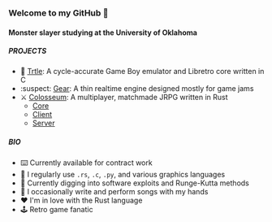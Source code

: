 ### Welcome to my GitHub 👋

#### Monster slayer studying at the University of Oklahoma

##### PROJECTS

- 🐢 [Trtle](https://github.com/Saltyparts/trtle): A cycle-accurate Game Boy emulator and Libretro core written in C
- :suspect: [Gear](https://github.com/Saltyparts/gear): A thin realtime engine designed mostly for game jams
- ⚔️ [Colosseum](https://github.com/colosseum-game): A multiplayer, matchmade JRPG written in Rust
  - [Core](https://github.com/colosseum-game/colosseum-core)
  - [Client](https://github.com/colosseum-game/colosseum-client)
  - [Server](https://github.com/colosseum-game/colosseum-server)

##### BIO

- ⌨️ Currently available for contract work
- 🧰 I regularly use `.rs`, `.c`, `.py`, and various graphics languages
- 🌱 Currently digging into software exploits and Runge-Kutta methods
- 🎹 I occasionally write and perform songs with my hands
- ❤️ I'm in love with the Rust language
- 🕹️ Retro game fanatic
